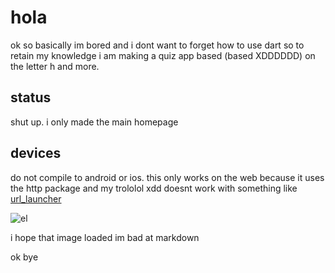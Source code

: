 # hola

ok so basically im bored and i dont want to forget how to use dart so to retain my knowledge i am making a quiz app based (based XDDDDDD) on the letter h and more.

## status

shut up. i only made the main homepage 

## devices

do not compile to android or ios. this only works on the web because it uses the http package and my trololol xdd doesnt work with something like [url_launcher](https://pub.dev/packages/url_launcher) 

![el](https://i.imgur.com/l6zhZMj.jpg)

i hope that image loaded im bad at markdown

ok bye

